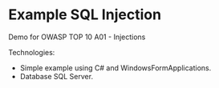 # Example SQL Injection

Demo for OWASP TOP 10 A01 - Injections

Technologies:
- Simple example using C# and WindowsFormApplications.
- Database SQL Server.
